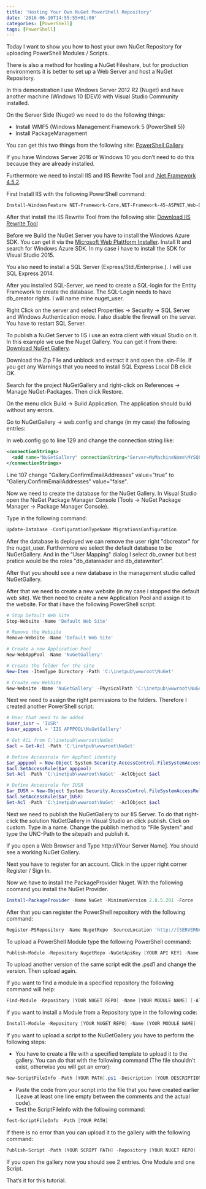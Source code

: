 ```yaml
---
title: 'Hosting Your Own NuGet PowerShell Repository'
date: '2016-06-10T14:55:55+01:00'
categories: [PowerShell]
tags: [PowerShell]
---
```


Today I want to show you how to host your own NuGet Repository for uploading PowerShell Modules / Scripts.

There is also a method for hosting a NuGet Fileshare, but for production environments it is better to set up a Web Server and host a NuGet Repository.

In this demonstration I use Windows Server 2012 R2 (Nuget) and have another machine (Windows 10 (DEV)) with Visual Studio Community installed.

On the Server Side (Nuget) we need to do the following things:

- Install WMF5 (Windows Management Framework 5 (PowerShell 5))
- Install PackageManagement

You can get this two things from the following site: [PowerShell Gallery](https://www.powershellgallery.com/)

If you have Windows Server 2016 or Windows 10 you don’t need to do this because they are already installed.

Furthermore we need to install IIS and IIS Rewrite Tool and [.Net Framework 4.5.2](https://www.microsoft.com/en-US/download/details.aspx?id=42642).

First Install IIS with the following PowerShell command:

```powershell
Install-WindowsFeature NET-Framework-Core,NET-Framework-45-ASPNET,Web-Default-Doc,Web-Static-Content,Web-Http-Logging,Web-Stat-Compression,Web-Filtering,Web-Net-Ext45,Web-Asp-Net45,Web-ISAPI-Ext,Web-ISAPI-Filter,Web-Mgmt-Console,Net-Framework-Core -Source D:\sources\sxs
```

After that install the IIS Rewrite Tool from the following site: [Download IIS Rewrite Tool](https://download.microsoft.com/download/1/2/8/128E2E22-C1B9-44A4-BE2A-5859ED1D4592/rewrite_amd64_en-US.msi)

Before we Build the NuGet Server you have to install the Windows Azure SDK. You can get it via the [Microsoft Web Plattform Installer](https://www.microsoft.com/web/downloads/platform.aspx). Install It and search for Windows Azure SDK. In my case i have to install the SDK for Visual Studio 2015.

You also need to install a SQL Server (Express/Std./Enterprise.). I will use SQL Express 2014.

After you installed SQL-Server, we need to create a SQL-login for the Entity Framework to create the database.
The SQL-Login needs to have db_creator rights.
I will name mine nuget_user.

Right Click on the server and select Properties -&gt; Security -&gt; SQL Server and Windows Authentication mode.
I also disable the firewall on the server. You have to restart SQL Server.

To publish a NuGet Server to IIS i use an extra client with visual Studio on it. In this example we use the Nuget Gallery. You can get it from there: [Download NuGet Gallery](https://github.com/NuGet/NuGetGallery).

Download the Zip File and unblock and extract it and open the .sln-File.
If you get any Warnings that you need to install SQL Express Local DB click OK.

Search for the project NuGetGallery and right-click on References -&gt; Manage NuGet-Packages. Then click Restore.

On the menu click Build -&gt; Build Application. The application should build without any errors.

Go to NuGetGallery -&gt; web.config and change (in my case) the following entries:

In web.config go to line 129 and change the connection string like:

```xml
<connectionStrings>
  <add name="NuGetGallery" connectionString="Server=MyMachineName\MYSQLSERVERNAME;Initial Catalog=NuGetGallery;User ID=nuget_user;Password=MyNuGetStrongPwd1;" providerName="System.Data.SqlClient" />
</connectionStrings>
```

Line 107 change "Gallery.ConfirmEmailAddresses" value="true" to
"Gallery.ConfirmEmailAddresses" value="false".

Now we need to create the database for the NuGet Gallery. In Visual Studio open the NuGet Package Manager Console (Tools -&gt; NuGet Package Manager -&gt; Package Manager Console).

Type in the following command:

```powershell
Update-Database -ConfigurationTypeName MigrationsConfiguration
```

After the database is deployed we can remove the user right "dbcreator" for the nuget_user. Furthermore we select the default database to be NuGetGallery. And in the "User Mapping" dialog I select db_owner but best pratice would be the roles "db_datareader and db_datawriter".

After that you should see a new database in the management studio called NuGetGallery.

After that we need to create a new website (in my case i stopped the default web site).
We then need to create a new Application Pool and assign it to the website.
For that i have the following PowerShell script:

```powershell
# Stop Default Web Site
Stop-Website -Name 'Default Web Site'

# Remove the Website
Remove-Website -Name 'Default Web Site'

# Create a new Application Pool
New-WebAppPool -Name 'NuGetGallery'

# Create the folder for the site
New-Item -ItemType Directory -Path 'C:\inetpub\wwwroot\NuGet'

# Create new WebSite
New-Website -Name 'NuGetGallery' -PhysicalPath 'C:\inetpub\wwwroot\NuGet' -ApplicationPool 'NuGetGallery'
```

Next we need to assign the right permissions to the folders. Therefore I created another PowerShell script:

```powershell
# User that need to be added
$user_iusr = 'IUSR'
$user_apppool = 'IIS APPPOOL\NuGetGallery'

# Get ACL from C:\inetpub\wwwroot\NuGet
$acl = Get-Acl -Path 'C:\inetpub\wwwroot\NuGet'

# Define Accessrule for AppPool identity
$ar_apppool = New-Object System.Security.AccessControl.FileSystemAccessRule($user_apppool,'Modify','ContainerInherit,ObjectInherit', 'None', 'Allow')
$acl.SetAccessRule($ar_apppool)
Set-Acl -Path 'C:\inetpub\wwwroot\NuGet' -AclObject $acl

# Define Accessrule for IUSR
$ar_IUSR = New-Object System.Security.AccessControl.FileSystemAccessRule($user_iusr,'Modify','ContainerInherit,ObjectInherit', 'None', 'Allow')
$acl.SetAccessRule($ar_IUSR)
Set-Acl -Path 'C:\inetpub\wwwroot\NuGet' -AclObject $acl
```

Next we need to publish the NuGetGallery to our IIS Server.
To do that right-click the solution NuGetGallery in Visual Studio an click publish.
Click on custom. Type in a name. Change the publish method to "File System" and type the UNC-Path to the sitepath and publish it.

If you open a Web Browser and Type http://[Your Server Name]. You should see a working NuGet Gallery.

Next you have to register for an account. Click in the upper right corner Register / Sign In.

Now we have to install the PackageProvider Nuget. With the following coomand you install the NuGet Provider.

```powershell
Install-PackageProvider -Name NuGet -MinimumVersion 2.8.5.201 -Force
```

After that you can register the PowerShell repository with the following command:

```powershell
Register-PSRepository -Name NugetRepo -SourceLocation 'http://[SERVERNAME]/api/v2' -PublishLocation 'http://[SERVERNAME]/' -InstallationPolicy Trusted
```

To upload a PowerShell Module type the following PowerShell command:

```powershell
Publish-Module -Repository NugetRepo -NuGetApiKey [YOUR API KEY] -Name [YOUR MODULE NAME] [-Verbose]
```

To upload another version of the same script edit the .psd1 and change the version. Then upload again.

If you want to find a module in a specified repository the following command will help:

```powershell
Find-Module -Repository [YOUR NUGET REPO] -Name [YOUR MODULE NAME] [-AllVersions]
```

If you want to install a Module from a Repository type in the following code:

```powershell
Install-Module -Repository [YOUR NUGET REPO] -Name [YOUR MODULE NAME]
```

If you want to upload a script to the NuGetGallery you have to perform the following steps:

- You have to create a file with a specified template to upload it to the gallery. You can do that with the following command (The file shouldn’t exist, otherwise you will get an error):

```powershell
New-ScriptFileInfo -Path [YOUR PATH].ps1 -Description [YOUR DESCRIPTION]
```

- Paste the code from your script into the file that you have created earlier (Leave at least one line empty between the comments and the actual code).
- Test the ScriptFileInfo with the following command:

```powershell
Test-ScriptFileInfo -Path [YOUR PATH]
```

If there is no error than you can upload it to the gallery with the following command:

```powershell
Publish-Script -Path [YOUR SCRIPT PATH] -Repository [YOUR NUGET REPO] -NuGetApiKey [YOUR NUGET API KEY] -Verbose
```

If you open the gallery now you should see 2 entries. One Module and one Script.

That’s it for this tutorial.
